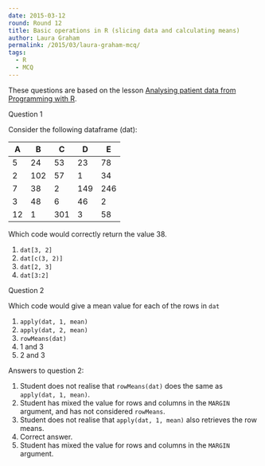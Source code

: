```yaml
---
date: 2015-03-12
round: Round 12
title: Basic operations in R (slicing data and calculating means)
author: Laura Graham
permalink: /2015/03/laura-graham-mcq/
tags:
  - R
  - MCQ
---
```

These questions are based on the lesson [Analysing patient data from Programming with R](http://swcarpentry.github.io/r-novice-inflammation/01-starting-with-data.html). 

Question 1 

Consider the following dataframe (dat):

| A  | B   | C   | D   | E   |
|----|-----|-----|-----|-----|
| 5  | 24  | 53  | 23  | 78  |
| 2  | 102 | 57  | 1   | 34  |
| 7  | 38  | 2   | 149 | 246 |
| 3  | 48  | 6   | 46  | 2   |
| 12 | 1   | 301 | 3   | 58  |


Which code would correctly return the value 38. 

1. `dat[3, 2]`
2. `dat[c(3, 2)]`
3. `dat[2, 3]`
4. `dat[3:2]`

Question 2

Which code would give a mean value for each of the rows in `dat`

1. `apply(dat, 1, mean)`
2. `apply(dat, 2, mean)`
3. `rowMeans(dat)`
4. 1 and 3
5. 2 and 3

Answers to question 2:

1. Student does not realise that `rowMeans(dat)` does the same as `apply(dat, 1, mean)`.  
2. Student has mixed the value for rows and columns in the `MARGIN` argument, and has not considered `rowMeans`.  
3. Student does not realise that `apply(dat, 1, mean)` also retrieves the row means. 
4. Correct answer.  
5. Student has mixed the value for rows and columns in the `MARGIN` argument.  